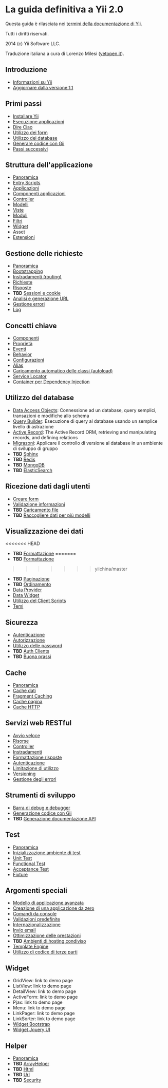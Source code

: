 La guida definitiva a Yii 2.0
=============================

Questa guida è rilasciata nei [termini della documentazione di Yii](http://www.yiiframework.com/doc/terms/).

Tutti i diritti riservati.

2014 (c) Yii Software LLC.

Traduzione italiana a cura di Lorenzo Milesi ([yetopen.it](http://www.yetopen.it)).


Introduzione
------------

* [Informazioni su Yii](intro-yii.md)
* [Aggiornare dalla versione 1.1](intro-upgrade-from-v1.md)


Primi passi
-----------

* [Installare Yii](start-installation.md)
* [Esecuzione applicazioni](start-workflow.md)
* [Dire Ciao](start-hello.md)
* [Utilizzo dei form](start-forms.md)
* [Utilizzo dei database](start-databases.md)
* [Generare codice con Gii](start-gii.md)
* [Passi successivi](start-looking-ahead.md)


Struttura dell'applicazione
---------------------------

* [Panoramica](structure-overview.md)
* [Entry Scripts](structure-entry-scripts.md)
* [Applicazioni](structure-applications.md)
* [Componenti applicazioni](structure-application-components.md)
* [Controller](structure-controllers.md)
* [Modelli](structure-models.md)
* [Viste](structure-views.md)
* [Moduli](structure-modules.md)
* [Filtri](structure-filters.md)
* [Widget](structure-widgets.md)
* [Asset](structure-assets.md)
* [Estensioni](structure-extensions.md)


Gestione delle richieste
------------------------

* [Panoramica](runtime-overview.md)
* [Bootstrapping](runtime-bootstrapping.md)
* [Instradamenti (routing)](runtime-routing.md)
* [Richieste](runtime-requests.md)
* [Risposte](runtime-responses.md)
* **TBD** [Sessioni e cookie](runtime-sessions-cookies.md)
* [Analisi e generazione URL](runtime-url-handling.md)
* [Gestione errori](runtime-handling-errors.md)
* [Log](runtime-logging.md)


Concetti chiave
---------------

* [Componenti](concept-components.md)
* [Proprietà](concept-properties.md)
* [Eventi](concept-events.md)
* [Behavior](concept-behaviors.md)
* [Configurazioni](concept-configurations.md)
* [Alias](concept-aliases.md)
* [Caricamento automatico delle classi (autoload)](concept-autoloading.md)
* [Service Locator](concept-service-locator.md)
* [Container per Dependency Injection](concept-di-container.md)


Utilizzo del database
------------------------

* [Data Access Objects](db-dao.md): Connessione ad un database, query semplici, transazioni e modifiche allo schema
* [Query Builder](db-query-builder.md): Esecuzione di query al database usando un semplice livello di astrazione
* [Active Record](db-active-record.md): The Active Record ORM, retrieving and manipulating records, and defining relations
* [Migrazoni](db-migrations.md): Applicare il controllo di versione al database in un ambiente di sviluppo di gruppo
* **TBD** [Sphinx](db-sphinx.md)
* **TBD** [Redis](db-redis.md)
* **TBD** [MongoDB](db-mongodb.md)
* **TBD** [ElasticSearch](db-elasticsearch.md)


Ricezione dati dagli utenti
---------------------------

* [Creare form](input-forms.md)
* [Validazione informazioni](input-validation.md)
* **TBD** [Caricamento file](input-file-upload.md)
* **TBD** [Raccogliere dati per più modelli](input-multiple-models.md)


Visualizzazione dei dati
------------------------

<<<<<<< HEAD
* **TBD** [Formattazione](output-formatter.md)
=======
* **TBD** [Formattazione](output-formatting.md)
>>>>>>> yiichina/master
* **TBD** [Paginazione](output-pagination.md)
* **TBD** [Ordinamento](output-sorting.md)
* [Data Provider](output-data-providers.md)
* [Data Widget](output-data-widgets.md)
* [Utilizzo del Client Scripts](output-client-scripts.md)
* [Temi](output-theming.md)


Sicurezza
---------

* [Autenticazione](security-authentication.md)
* [Autorizzazione](security-authorization.md)
* [Utilizzo delle password](security-passwords.md)
* **TBD** [Auth Clients](security-auth-clients.md)
* **TBD** [Buona prassi](security-best-practices.md)


Cache
-----

* [Panoramica](caching-overview.md)
* [Cache dati](caching-data.md)
* [Fragment Caching](caching-fragment.md)
* [Cache pagina](caching-page.md)
* [Cache HTTP](caching-http.md)


Servizi web RESTful
-------------------

* [Avvio veloce](rest-quick-start.md)
* [Risorse](rest-resources.md)
* [Controller](rest-controllers.md)
* [Instradamenti](rest-routing.md)
* [Formattazione risposte](rest-response-formatting.md)
* [Autenticazione](rest-authentication.md)
* [Limitazione di utilizzo](rest-rate-limiting.md)
* [Versioning](rest-versioning.md)
* [Gestione degli errori](rest-error-handling.md)


Strumenti di sviluppo
---------------------

* [Barra di debug e debugger](tool-debugger.md)
* [Generazione codice con Gii](tool-gii.md)
* **TBD** [Generazione documentazione API](tool-api-doc.md)


Test
----

* [Panoramica](test-overview.md)
* [Inizializzazione ambiente di test](test-environment-setup.md)
* [Unit Test](test-unit.md)
* [Functional Test](test-functional.md)
* [Acceptance Test](test-acceptance.md)
* [Fixture](test-fixtures.md)


Argomenti speciali
------------------

* [Modello di applicazione avanzata](tutorial-advanced-app.md)
* [Creazione di una applicazione da zero](tutorial-start-from-scratch.md)
* [Comandi da console](tutorial-console.md)
* [Validazioni predefinite](tutorial-core-validators.md)
* [Internazionalizzazione](tutorial-i18n.md)
* [Invio email](tutorial-mailing.md)
* [Ottimizzazione delle prestazioni](tutorial-performance-tuning.md)
* **TBD** [Ambienti di hosting condiviso](tutorial-shared-hosting.md)
* [Template Engine](tutorial-template-engines.md)
* [Utilizzo di codice di terze parti](tutorial-yii-integration.md)


Widget
------

* GridView: link to demo page
* ListView: link to demo page
* DetailView: link to demo page
* ActiveForm: link to demo page
* Pjax: link to demo page
* Menu: link to demo page
* LinkPager: link to demo page
* LinkSorter: link to demo page
* [Widget Bootstrap](widget-bootstrap.md)
* [Widget Jquery UI](widget-jui.md)


Helper
------

* [Panoramica](helper-overview.md)
* **TBD** [ArrayHelper](helper-array.md)
* **TBD** [Html](helper-html.md)
* **TBD** [Url](helper-url.md)
* **TBD** [Security](helper-security.md)

